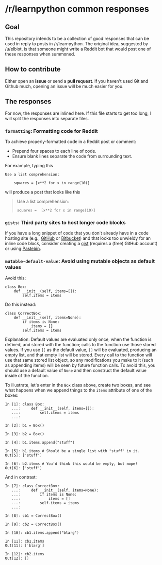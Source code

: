 # /r/learnpython common responses

## Goal

This repository intends to be a collection of good responses that can be used
in reply to posts in /r/learnpython. The original idea, suggested by /u/elbiot,
is that someone might write a Reddit bot that would post one of these responses
when summoned.

## How to contribute

Either open an **issue** or send a **pull request**. If you haven't used Git and
Github much, opening an issue will be much easier for you.

## The responses

For now, the responses are inlined here. If this file starts to get too long, I
will split the responses into separate files.

### `formatting`: Formatting code for Reddit

To achieve properly-formatted code in a Reddit post or comment:

* Prepend four spaces to each line of code.
* Ensure blank lines separate the code from surrounding text.

For example, typing this

```
Use a list comprehension:

    squares = [x**2 for x in range(10)]
```

will produce a post that looks like this

> Use a list comprehension:
>
> ```
> squares =  [x**2 for x in range(10)]
> ```

### `gists`: Third party sites to host longer code blocks

If you have a long snippet of code that you don't already have in a code hosting
site (e.g., [GitHub](https://github.com) or [Bitbucket](https://bitbucket.org/))
and that looks too unwieldy for an inline code block, consider creating a
[gist](https://gist.github.com/) (requires a (free) GitHub account) or using
[Pastebin](http://pastebin.com/).

### `mutable-default-value`: Avoid using mutable objects as default values

Avoid this:

```
class Box:
    def __init__(self, items=[]):
        self.items = items
```

Do this instead:

```
class CorrectBox:
    def __init__(self, items=None):
        if items is None:
            items = []
        self.items = items
```

Explanation: Default values are evaluated only once, when the function is
defined, and stored with the function; calls to the function use those stored
values. If you use `[]` as the default value, `[]` will be evaluated, producing
an empty list, and that empty list will be stored. Every call to the function
will use that same stored list object, so any modifications you make to it (such
as appending items) will be seen by future function calls. To avoid this, you
should use a default value of `None` and then construct the default value inside
of the function.

To illustrate, let's enter in the `Box` class above, create two boxes, and see
what happens when we append things to the `items` attribute of one of the boxes:

```
In [1]: class Box:
   ...:     def __init__(self, items=[]):
   ...:         self.items = items
   ...:

In [2]: b1 = Box()

In [3]: b2 = Box()

In [4]: b1.items.append("stuff")

In [5]: b1.items # Should be a single list with "stuff" in it.
Out[5]: ['stuff']

In [6]: b2.items # You'd think this would be empty, but nope!
Out[6]: ['stuff']
```

And in contrast:

```
In [7]: class CorrectBox:
   ...:     def __init__(self, items=None):
   ...:         if items is None:
   ...:             items = []
   ...:         self.items = items
   ...:

In [8]: cb1 = CorrectBox()

In [9]: cb2 = CorrectBox()

In [10]: cb1.items.append("blarg")

In [11]: cb1.items
Out[11]: ['blarg']

In [12]: cb2.items
Out[12]: []
```
